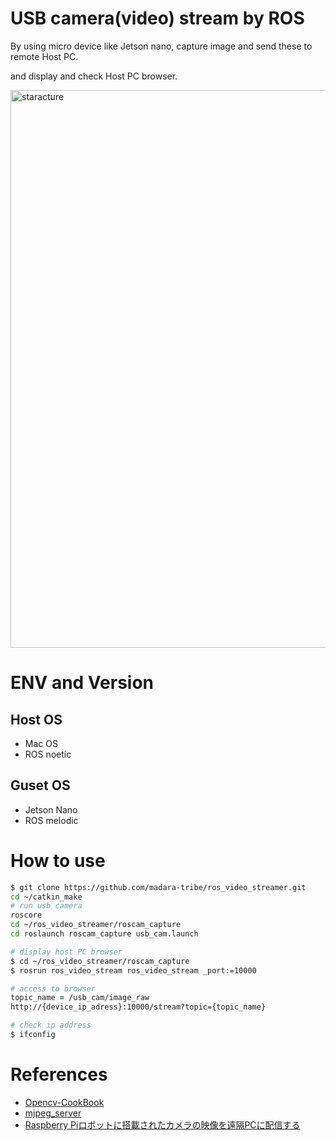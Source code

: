 # USB camera(video) stream by ROS

By using micro device like Jetson nano, capture image and send these to remote Host PC.

and display and check Host PC browser.

<img width="892" alt="staracture" src="https://user-images.githubusercontent.com/48679574/169679502-6959b8d2-0277-4a76-b143-94898e0c798c.png">

# ENV and Version
## Host OS
- Mac OS
- ROS noetic

## Guset OS
- Jetson Nano
- ROS melodic

# How to use

```zsh
$ git clone https://github.com/madara-tribe/ros_video_streamer.git
cd ~/catkin_make
# run usb camera
roscore
cd ~/ros_video_streamer/roscam_capture
cd roslaunch roscam_capture usb_cam.launch 

# display host PC browser
$ cd ~/ros_video_streamer/roscam_capture
$ rosrun ros_video_stream ros_video_stream _port:=10000
```

```zsh
# access to browser
topic_name = /usb_cam/image_raw
http://{device_ip_adress}:10000/stream?topic={topic_name}

# check ip address
$ ifconfig
```



# References
- [Opencv-CookBook](http://opencv.jp/cookbook/opencv_io.html)
- [mjpeg_server](https://github.com/RobotWebTools/mjpeg_server)
- [Raspberry Piロボットに搭載されたカメラの映像を遠隔PCに配信する](https://meltingrabbit.com/blog/article/2018122601/)
